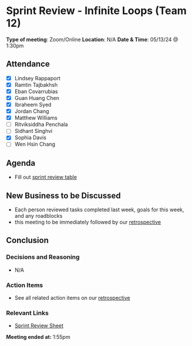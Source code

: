 # Sprint Review - Infinite Loops (Team 12)

**Type of meeting**: Zoom/Online
**Location**:  N/A
**Date & Time**: 05/13/24 @ 1:30pm

## Attendance

- [x] Lindsey Rappaport
- [x] Ramtin Tajbakhsh
- [x] Eban Covarrubias
- [x] Guan Huang Chen
- [x] Ibraheem Syed
- [x] Jordan Chang
- [x] Matthew Williams
- [ ] Ritviksiddha Penchala
- [ ] Sidhant Singhvi
- [x] Sophia Davis
- [ ] Wen Hsin Chang

## Agenda

- Fill out [sprint review table](https://docs.google.com/document/d/1aNx1JAccT9kcDqOUyEABUfJLeqdjSSzb1xq9lsqXD0I/edit#heading=h.5d6usqsodrl)

## New Business to be Discussed

- Each person reviewed tasks completed last week, goals for this week, and any roadblocks
- this meeting to be immediately followed by our [retrospective](./051324-retrospective-wk7.md)

## Conclusion

### Decisions and Reasoning

- N/A

### Action Items

  - See all related action items on our [retrospective](./051324-retrospective-wk7.md)

### Relevant Links

- [Sprint Review Sheet](https://docs.google.com/document/d/1aNx1JAccT9kcDqOUyEABUfJLeqdjSSzb1xq9lsqXD0I/edit#heading=h.5d6usqsodrl)

**Meeting ended at:** 1:55pm
